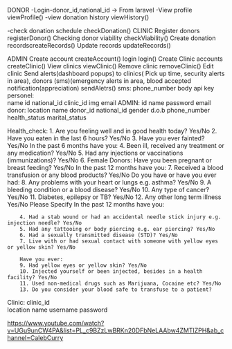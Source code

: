 DONOR
-Login-donor_id,national_id -> From laravel
-View profile viewProfile()
-view donation history viewHistory()

-check donation schedule checkDonation()
CLINIC
Register donors registerDonor()
Checking donor viability checkViability()
Create donation recordscreateRecords()
Update records updateRecords()

ADMIN
Create  account createAccount()
login			login()
Create Clinic accounts createClinic()
View clinics viewClinic()
Remove clinic removeClinic()
Edit clinic
Send alerts(dashboard popups) to clinics( Pick up time, security alerts in area),
donors (sms)(emergency alerts in area, blood accepted notification(appreciation)
sendAletrs()
sms: phone_number
	 body
	 api key
personel:															
		name
		id 
		national_id
		clinic_id
	    img
		email
ADMIN:
		id
		name
		password
		email
donor:
	location
	name
	donor_id
	national_id
	gender
	d.o.b
	phone_number
	health_status
	marital_status
	
	
Health_check:
		1. Are you feeling well and in good health today? Yes/No
		2. Have you eaten in the last 6 hours? Yes/No
		3. Have you ever fainted? Yes/No
		In the past 6 months have you:
		4. Been ill, received any treatment or any medication? Yes/No
		5. Had any injections or vaccinations (immunizations)? Yes/No
		6. Female Donors: Have you been pregnant or breast feeding? Yes/No
		In the past 12 months have you:
		7. Received a blood transfusion or any blood products? Yes/No
		Do you have or have you ever had:
		8. Any problems with your heart or lungs e.g. asthma? Yes/No
		9. A bleeding condition or a blood disease? Yes/No
		10. Any type of cancer? Yes/No
		11. Diabetes, epilepsy or TB? Yes/No
		12. Any other long term illness Yes/No
		Please Specify
		In the past 12 months have you:
						
		4. Had a stab wound or had an accidental needle stick injury e.g. injection needle? Yes/No
		5. Had any tattooing or body piercing e.g. ear piercing? Yes/No
		6. Had a sexually transmitted disease (STD)? Yes/No
		7. Live with or had sexual contact with someone with yellow eyes or yellow skin? Yes/No
		
		Have you ever:
		9. Had yellow eyes or yellow skin? Yes/No
		10. Injected yourself or been injected, besides in a health facility? Yes/No
		11. Used non-medical drugs such as Marijuana, Cocaine etc? Yes/No
		13. Do you consider your blood safe to transfuse to a patient?
	
Clinic:
		clinic_id          												
		location
		name
		username
		password
		
						 
				 

		
		
	
https://www.youtube.com/watch?v=UGu9unCW4PA&list=PL_c9BZzLwBRKn20DFbNeLAAbw4ZMTlZPH&ab_channel=CalebCurry
	

